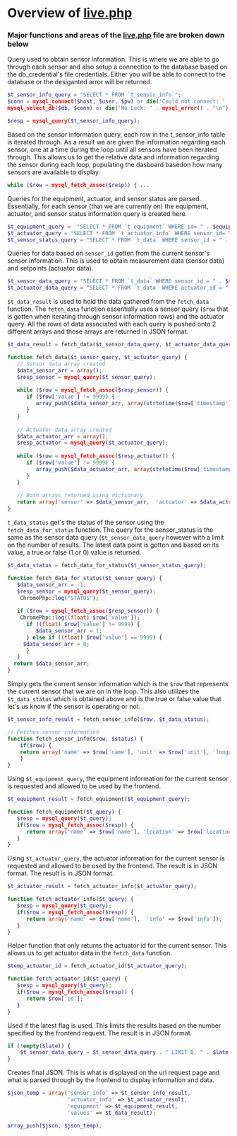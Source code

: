 # Overview of [live.php](./live.php)
### Major functions and areas of the [live.php](./live.php) file are broken down below 


Query used to obtain sensor information. This is where we are able to go through each sensor and also setup a connection to the database based on the db_credential's file credentials. Either you will be able to connect to the database or the desiganted arror will be returned.
```php
$t_sensor_info_query = "SELECT * FROM `t_sensor_info`";
$conn = mysql_connect($host, $user, $pw) or die('Could not connect: ' . mysql_error());
mysql_select_db($db, $conn) or die('No Luck: ' . mysql_error() . "\n");

$resp = mysql_query($t_sensor_info_query);
```
Based on the sensor information query, each row in the t_sensor_info table is iterated through. As a result we are given the information regarding each sensor, one at a time during the loop until all sensors have been iterated through. This allows us to get the relative data and information regarding the sensor during each loop,  populating the dasboard basedon how many sensors are available to display.
```php
while ($row = mysql_fetch_assoc($resp)) { ...
```

Queries for the equipment, actuator, and sensor status are parsed. Essentially, for each sensor (that we are currently on) the equipment, actuator, and sensor status information query is created here.
```php
$t_equipment_query =  "SELECT * FROM `t_equipment` WHERE id= " . $equipment_id;
$t_actuator_query = "SELECT * FROM `t_actuator_info` WHERE sensor_id= " . $sensor_id;  
$t_sensor_status_query = "SELECT * FROM `t_data` WHERE sensor_id = " . $sensor_id  . " ORDER BY `timestamp` DESC" . " LIMIT 0, 1";
```

Queries for data based on `sensor_id` gotten from the current sensor's sensor information. This is used to obtain measurement data (sensor data) and setpoints (actuator data). 
```php
$t_sensor_data_query = "SELECT * FROM `t_data` WHERE sensor_id = " . $sensor_id; 
$t_actuator_data_query = "SELECT * FROM `t_data` WHERE actuator_id = " . $temp_actuator_id;
```

`$t_data_result` is used to hold the data gathered from the `fetch_data` function. The `fetch_data` function essentially uses a sensor query (`$row` that is gotten when iterating through sensor information rows) and the actuator query. All the rows of data associated with each query is pushed onto 2 different arrays and those arrays are returned in JSON format. 
```php
$t_data_result = fetch_data($t_sensor_data_query, $t_actuator_data_query);
```
```php
function fetch_data($t_sensor_query, $t_actuator_query) {
   // Sensor data array created
   $data_sensor_arr = array();
   $resp_sensor = mysql_query($t_sensor_query);
   
   while ($row = mysql_fetch_assoc($resp_sensor)) {
      if ($row['value'] != 9999) {
         array_push($data_sensor_arr, array(strtotime($row['timestamp'])*1000, (float) ($row['value'])));
      }
   }
   
   // Actuator data array created
   $data_actuator_arr = array();
   $resp_actuator = mysql_query($t_actuator_query);
   
   while ($row = mysql_fetch_assoc($resp_actuator)) {
      if ($row['value'] != 9999) {
         array_push($data_actuator_arr, array(strtotime($row['timestamp'])*1000, (float) ($row['value'])));
      }
   }
   
   // Both arrays returned using dictionary
   return array('sensor' => $data_sensor_arr,  'actuator' => $data_actuator_arr);
}
```

`t_data_status` get's the status of the sensor using the `fetch_data_for_status` function. The query for the sensor_status is the same as the sensor data query (`$t_sensor_data_query` however with a limit on the number of results. The latest data point is gotten and based on its value, a true or false (1 or 0) value is returned.
```php
$t_data_status = fetch_data_for_status($t_sensor_status_query);
```
```php
function fetch_data_for_status($t_sensor_query) {
   $data_sensor_arr = -1;
   $resp_sensor = mysql_query($t_sensor_query);
    ChromePhp::log("STATUS");
	
   if ($row = mysql_fetch_assoc($resp_sensor)) {
    ChromePhp::log((float) $row['value']);
      if ((float) $row['value'] != 9999) {
         $data_sensor_arr = 1;
      } else if ((float) $row['value'] == 9999) {
	 $data_sensor_arr = 0;
      }
   }
  return $data_sensor_arr;
}
```

Simply gets the current sensor information which is the `$row` that represents the current sensor that we are on in the loop. This also utilizes the `$t_data_status` which is obtained above and is the true or false value that let's us know if the sensor is operating or not.
```php
$t_sensor_info_result = fetch_sensor_info($row, $t_data_status);
```
```php
// Fetches sensor information
function fetch_sensor_info($row, $status) {
    if($row) {
	return array('name' => $row['name'], 'unit' => $row['unit'], 'longunit' => $row['longunit'], 'info' => $row['info'], 'status' => $status);
    }
}
```

Using `$t_equipment_query`, the equipment information for the current sensor is requested and allowed to be used by the frontend.
```php
$t_equipment_result = fetch_equipment($t_equipment_query);
```
```php
function fetch_equipment($t_query) {
   $resp = mysql_query($t_query);
   if($row = mysql_fetch_assoc($resp)) {
      return array('name' => $row['name'], 'location' => $row['location'], 'info' => $row['info']);
   }
}

```
Using `$t_actuator_query`, the actuator information for the current sensor is requested and allowed to be used by the frontend. The result is in JSON format.  The result is in JSON format.
```php
$t_actuator_result = fetch_actuator_info($t_actuator_query);
```
```php
function fetch_actuator_info($t_query) {
   $resp = mysql_query($t_query);
   if($row = mysql_fetch_assoc($resp)) {
      return array('name' => $row['name'],  'info' => $row['info']);
   }
}
```

Helper function that only returns the actuator id for the current sensor. This allows us to get actuator data in the `fetch_data` function.
```php
$temp_actuator_id = fetch_actuator_id($t_actuator_query);
```
```php
function fetch_actuator_id($t_query) {
   $resp = mysql_query($t_query);
   if($row = mysql_fetch_assoc($resp)) {
      return $row['id'];
   }
}
```

Used if the latest flag is used. This limits the results based on the number specified by the frontend request. The result is in JSON format.
```php
if (!empty($late)) {
	$t_sensor_data_query = $t_sensor_data_query . " LIMIT 0, " . $late;
}
```

Creates final JSON. This is what is displayed on the url request page and what is parsed through by the frontend to display information and data.
```php
$json_temp = array('sensor_info' => $t_sensor_info_result,
				   'actuator_info' => $t_actuator_result,
                   'equipment' => $t_equipment_result,
                   'values' => $t_data_result);

array_push($json, $json_temp);
```
